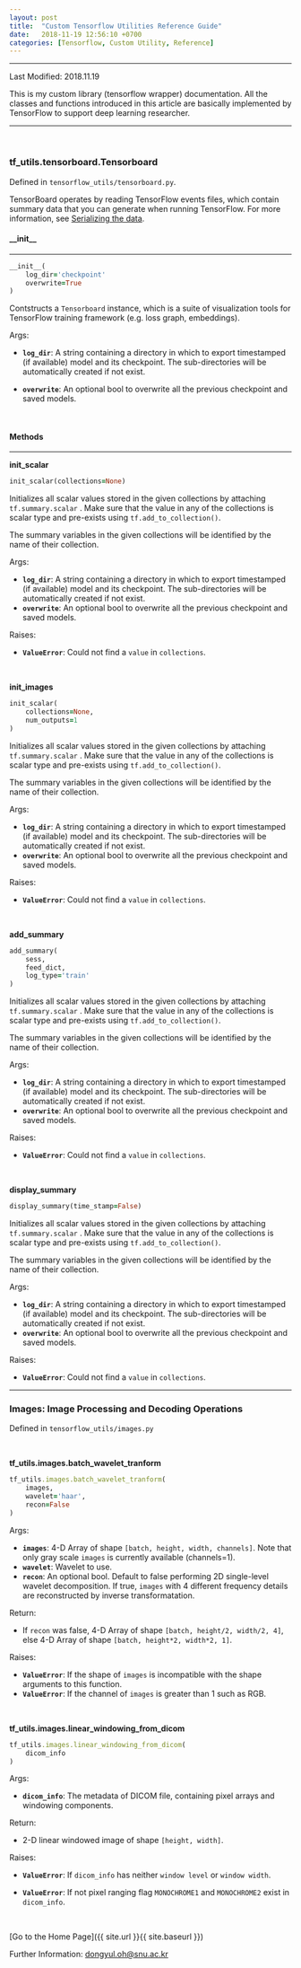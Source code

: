 ```yaml
---
layout: post
title:  "Custom Tensorflow Utilities Reference Guide"
date:   2018-11-19 12:56:10 +0700
categories: [Tensorflow, Custom Utility, Reference]
---
```


---

Last Modified: 2018.11.19

This is my custom library (tensorflow wrapper) documentation. All the classes and functions introduced in this article are basically implemented by TensorFlow to support deep learning researcher.

---

<br/>

### tf_utils.tensorboard.Tensorboard

Defined in `tensorflow_utils/tensorboard.py`.  

TensorBoard operates by reading TensorFlow events files, which contain summary data that you can generate when running TensorFlow. For more information, see [Serializing the data](https://www.tensorflow.org/guide/summaries_and_tensorboard).  

#### \_\_init\_\_

---

```ruby
__init__(
    log_dir='checkpoint'
    overwrite=True
)
```

Contstructs a `Tensorboard` instance, which is a suite of visualization tools for TensorFlow training framework (e.g. loss graph, embeddings).

Args:  

- **`log_dir`**: A string containing a directory in which to export timestamped (if available) model and its checkpoint. The sub-directories will be automatically created if not exist.

- **`overwrite`**: An optional bool to overwrite all the previous checkpoint and saved models. 



<br/>

#### Methods

---

**init_scalar**  

```ruby
init_scalar(collections=None)
```

Initializes all scalar values stored in the given collections by attaching `tf.summary.scalar` .  Make sure that the value in any of the collections is scalar type and pre-exists using `tf.add_to_collection()`.  

The summary variables in the given collections will be identified by the name of their collection.  

Args:  

- **`log_dir`**: A string containing a directory in which to export timestamped (if available) model and its checkpoint. The sub-directories will be automatically created if not exist.
- **`overwrite`**: An optional bool to overwrite all the previous checkpoint and saved models. 

Raises:

- **`ValueError`**: Could not find a `value` in `collections`. 

<br/>

**init_images**

```ruby
init_scalar(
    collections=None,
    num_outputs=1
)
```

Initializes all scalar values stored in the given collections by attaching `tf.summary.scalar` .  Make sure that the value in any of the collections is scalar type and pre-exists using `tf.add_to_collection()`.  

The summary variables in the given collections will be identified by the name of their collection.  

Args:  

- **`log_dir`**: A string containing a directory in which to export timestamped (if available) model and its checkpoint. The sub-directories will be automatically created if not exist.
- **`overwrite`**: An optional bool to overwrite all the previous checkpoint and saved models. 

Raises:

- **`ValueError`**: Could not find a `value` in `collections`. 

<br/>

**add_summary**

```ruby
add_summary(
    sess,
    feed_dict,
    log_type='train'
)
```

Initializes all scalar values stored in the given collections by attaching `tf.summary.scalar` .  Make sure that the value in any of the collections is scalar type and pre-exists using `tf.add_to_collection()`.  

The summary variables in the given collections will be identified by the name of their collection.  

Args:  

- **`log_dir`**: A string containing a directory in which to export timestamped (if available) model and its checkpoint. The sub-directories will be automatically created if not exist.
- **`overwrite`**: An optional bool to overwrite all the previous checkpoint and saved models. 

Raises:

- **`ValueError`**: Could not find a `value` in `collections`. 

<br/>

**display_summary**

```ruby
display_summary(time_stamp=False)
```

Initializes all scalar values stored in the given collections by attaching `tf.summary.scalar` .  Make sure that the value in any of the collections is scalar type and pre-exists using `tf.add_to_collection()`.  

The summary variables in the given collections will be identified by the name of their collection.  

Args:  

- **`log_dir`**: A string containing a directory in which to export timestamped (if available) model and its checkpoint. The sub-directories will be automatically created if not exist.
- **`overwrite`**: An optional bool to overwrite all the previous checkpoint and saved models. 

Raises:

- **`ValueError`**: Could not find a `value` in `collections`.   

---



### Images: Image Processing and Decoding Operations

Defined in `tensorflow_utils/images.py`

<br/>

**tf_utils.images.batch_wavelet_tranform**

```ruby
tf_utils.images.batch_wavelet_tranform(
    images,
    wavelet='haar',
    recon=False
)
```
Args:  
- **`images`**: 4-D Array of shape `[batch, height, width, channels]`. Note that only gray scale `images` is currently available (channels=1).
- **`wavelet`**: Wavelet to use.
- **`recon`**: An optional bool. Default to false performing 2D single-level wavelet decomposition. If true, `images` with 4 different frequency details are reconstructed by inverse transformatation.

Return:
- If `recon` was false, 4-D Array of shape `[batch, height/2, width/2, 4]`, else 4-D Array of shape `[batch, height*2, width*2, 1]`.

Raises:
- **`ValueError`**: If the shape of `images` is incompatible with the shape arguments to this function.
- **`ValueError`**: If the channel of `images` is greater than 1 such as RGB.  

<br/>

**tf_utils.images.linear_windowing_from_dicom**
```ruby
tf_utils.images.linear_windowing_from_dicom(
    dicom_info
)
```
Args: 
- **`dicom_info`**: The metadata of DICOM file, containing pixel arrays and windowing components.

Return:
- 2-D linear windowed image of shape `[height, width]`.

Raises:
- **`ValueError`**: If `dicom_info` has neither `window level` or `window width`.

- **`ValueError`**: If not pixel ranging flag `MONOCHROME1` and `MONOCHROME2` exist in `dicom_info`. 


<br/>

[Go to the Home Page]({{ site.url }}{{ site.baseurl }})

Further Information: <dongyul.oh@snu.ac.kr>

<br/>

